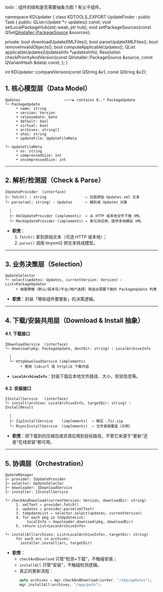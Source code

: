 todo：组件的结构是否需要抽象为图？有父子组件。

namespace KDUpdater {
class KDTOOLS_EXPORT UpdateFinder : public Task
{
public:
QList<Update *> updates() const;
void setLocalPackageHub(std::weak_ptr<LocalPackageHub> hub);
void setPackageSources(const QSet<QInstaller::PackageSource> &sources);

private:
bool downloadUpdateXMLFiles();
bool parseUpdateXMLFiles();
bool removeInvalidObjects();
bool computeApplicableUpdates();
QList<UpdateInfo> applicableUpdates(UpdatesInfo *updatesInfo);
Resolution checkPriorityAndVersion(const QInstaller::PackageSource &source, const QVariantHash &data) const;
};
}

int KDUpdater::compareVersion(const QString &v1, const QString &v2);

## 1. 核心模型层（Data Model）

```text
Updates                    —───► contains 0..* PackageUpdate
└─ PackageUpdate
     • name: string
     • version: Version
     • releaseDate: Date
     • default: bool
     • virtual: bool
     • archives: string[]
     • sha1: string
     • updateFile: UpdateFileMeta

└─ UpdateFileMeta
     • os: string
     • compressedSize: int
     • uncompressedSize: int
```

---

## 2. 解析/检测层（Check & Parse）

```text
IUpdateProvider  (interface)
├─ fetch() : string                  ← 拉取原始 Updates.xml 文本
└─ parse(xml: string) : Updates      ← 解析成 Updates 对象

  │
  ├─ XmlUpdateProvider (implements)  ← 从 HTTP 或本地文件下载 XML
  └─ MockUpdateProvider (implements) ← 单元测试用，提供本地模拟 XML
```

- **职责**：
    1. `fetch()` 拿到原始文本（可选 HTTP 或本地）；
    2. `parse()` 调用 tinyxml2 把文本转成模型。

---

## 3. 业务决策层（Selection）

```text
UpdateSelector
└─ select(updates: Updates, currentVersion: Version) : List<PackageUpdate>
     • 根据策略（默认/版本号/平台/用户选择）筛选出需要下载的 PackageUpdate 列表
```

- **职责**：封装「哪些组件要更新」的决策逻辑。

---

## 4. 下载/安装共用层（Download & Install 抽象）

#### 4.1. 下载接口

```text
IDownloadService  (interface)
└─ download(pkg: PackageUpdate, destDir: string) : LocalArchiveInfo

  │
  └─ HttpDownloadService (implements)
       • 使用 libcurl 或 httplib 下载内容
```

- **`LocalArchiveInfo`**：封装下载后本地文件路径、大小、校验信息等。

#### 4.2. 安装接口

```text
IInstallService   (interface)
└─ install(archive: LocalArchiveInfo, targetDir: string) : InstallResult

  │
  ├─ ZipInstallService    (implements)  ← 解压 .7z/.zip
  └─ RsyncInstallService  (implements)  ← 文件直接覆盖（示例）
```

- **职责**：把下载到的压缩包或资源应用到目标路径，不管它来源于“更新”还是“在线安装”都可用。

---

## 5. 协调层（Orchestration）

```text
UpdateManager
├─ provider: IUpdateProvider
├─ selector: UpdateSelector
├─ downloader: IDownloadService
├─ installer: IInstallService

└─ checkAndDownload(currentVersion: Version, downloadDir: string)
     1. xmlText ← provider.fetch()
     2. updates ← provider.parse(xmlText)
     3. toUpdateList ← selector.select(updates, currentVersion)
     4. for each pkg in toUpdateList:
          localInfo ← downloader.download(pkg, downloadDir)
     5. return List<LocalArchiveInfo>

└─ installAll(archives: List<LocalArchiveInfo>, targetDir: string)
     for each arc in archives:
       installer.install(arc, targetDir)
```

- **职责**：
    - `checkAndDownload` 只管“检测+下载”，不触碰安装；
    - `installAll` 只管“安装”，不触碰检测逻辑。
    - 真正的更新流程：
      ```cpp
      auto archives = mgr.checkAndDownload(curVer, "/tmp/updates");
      mgr.installAll(archives, "/app/path");
      ```